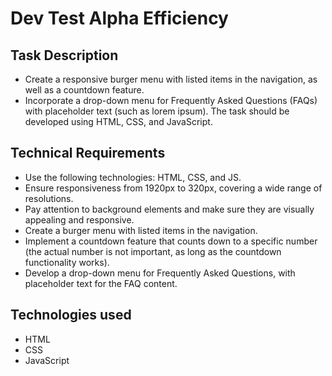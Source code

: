 # Dev Test Alpha Efficiency

## Task Description

 - Create a responsive burger menu with listed items in the navigation, as well as a countdown feature.
 - Incorporate a drop-down menu for Frequently Asked Questions (FAQs) with placeholder text (such as lorem ipsum). The task should be developed using HTML, CSS, and JavaScript.

## Technical Requirements

- Use the following technologies: HTML, CSS, and JS.
- Ensure responsiveness from 1920px to 320px, covering a wide range of resolutions.
- Pay attention to background elements and make sure they are visually appealing and responsive.
- Create a burger menu with listed items in the navigation.
- Implement a countdown feature that counts down to a specific number (the actual number is not important, as long as the countdown functionality works).
- Develop a drop-down menu for Frequently Asked Questions, with placeholder text for the FAQ content.

## Technologies used

- HTML
- CSS 
- JavaScript




